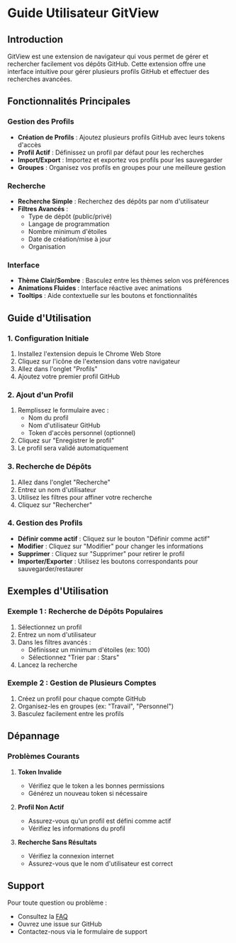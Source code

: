 # Guide Utilisateur GitView

## Introduction
GitView est une extension de navigateur qui vous permet de gérer et rechercher facilement vos dépôts GitHub. Cette extension offre une interface intuitive pour gérer plusieurs profils GitHub et effectuer des recherches avancées.

## Fonctionnalités Principales

### Gestion des Profils
- **Création de Profils** : Ajoutez plusieurs profils GitHub avec leurs tokens d'accès
- **Profil Actif** : Définissez un profil par défaut pour les recherches
- **Import/Export** : Importez et exportez vos profils pour les sauvegarder
- **Groupes** : Organisez vos profils en groupes pour une meilleure gestion

### Recherche
- **Recherche Simple** : Recherchez des dépôts par nom d'utilisateur
- **Filtres Avancés** :
  - Type de dépôt (public/privé)
  - Langage de programmation
  - Nombre minimum d'étoiles
  - Date de création/mise à jour
  - Organisation

### Interface
- **Thème Clair/Sombre** : Basculez entre les thèmes selon vos préférences
- **Animations Fluides** : Interface réactive avec animations
- **Tooltips** : Aide contextuelle sur les boutons et fonctionnalités

## Guide d'Utilisation

### 1. Configuration Initiale
1. Installez l'extension depuis le Chrome Web Store
2. Cliquez sur l'icône de l'extension dans votre navigateur
3. Allez dans l'onglet "Profils"
4. Ajoutez votre premier profil GitHub

### 2. Ajout d'un Profil
1. Remplissez le formulaire avec :
   - Nom du profil
   - Nom d'utilisateur GitHub
   - Token d'accès personnel (optionnel)
2. Cliquez sur "Enregistrer le profil"
3. Le profil sera validé automatiquement

### 3. Recherche de Dépôts
1. Allez dans l'onglet "Recherche"
2. Entrez un nom d'utilisateur
3. Utilisez les filtres pour affiner votre recherche
4. Cliquez sur "Rechercher"

### 4. Gestion des Profils
- **Définir comme actif** : Cliquez sur le bouton "Définir comme actif"
- **Modifier** : Cliquez sur "Modifier" pour changer les informations
- **Supprimer** : Cliquez sur "Supprimer" pour retirer le profil
- **Importer/Exporter** : Utilisez les boutons correspondants pour sauvegarder/restaurer

## Exemples d'Utilisation

### Exemple 1 : Recherche de Dépôts Populaires
1. Sélectionnez un profil
2. Entrez un nom d'utilisateur
3. Dans les filtres avancés :
   - Définissez un minimum d'étoiles (ex: 100)
   - Sélectionnez "Trier par : Stars"
4. Lancez la recherche

### Exemple 2 : Gestion de Plusieurs Comptes
1. Créez un profil pour chaque compte GitHub
2. Organisez-les en groupes (ex: "Travail", "Personnel")
3. Basculez facilement entre les profils

## Dépannage

### Problèmes Courants
1. **Token Invalide**
   - Vérifiez que le token a les bonnes permissions
   - Générez un nouveau token si nécessaire

2. **Profil Non Actif**
   - Assurez-vous qu'un profil est défini comme actif
   - Vérifiez les informations du profil

3. **Recherche Sans Résultats**
   - Vérifiez la connexion internet
   - Assurez-vous que le nom d'utilisateur est correct

## Support
Pour toute question ou problème :
- Consultez la [FAQ](FAQ.md)
- Ouvrez une issue sur GitHub
- Contactez-nous via le formulaire de support 